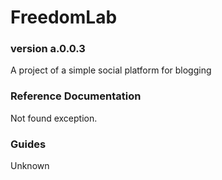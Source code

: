 # FreedomLab
### version a.0.0.3

A project of a simple social platform for blogging

### Reference Documentation
Not found exception.

### Guides
Unknown

